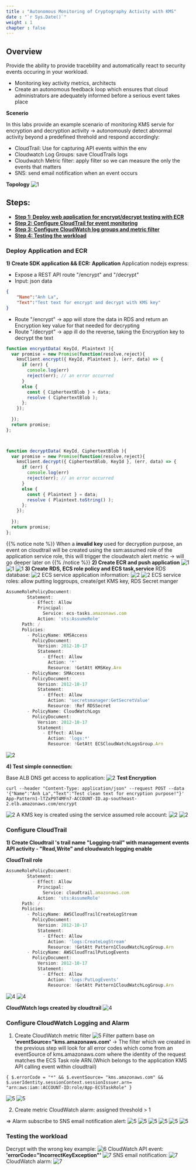 ```yaml
---
title : "Autonomous Monitoring of Cryptography Activity with KMS"
date : "`r Sys.Date()`"
weight : 1
chapter : false
---
```

## Overview
Provide the ability to provide tracebility and automatically react to security events occuring in your workload.
- Monitoring key activity metrics, architects 
- Create an autonomous feedback loop which ensures that cloud administrators are adequately informed before a serious event takes place

**Scenerio**

In this labs provide an example scenario of monitoring KMS servie for encryption and decryption activity -> autonomously detect abnormal activity beyond a predefined threhold and respond accordingly:
- CloudTrail: Use for capturing API events within the env
- Cloudwatch Log Groups: save CloudTrails logs 
- Cloudwatch Metric filter: apply filter so we can measure the only the events that matters 
- SNS: send email notification when an event occurs

**Topology**
![1](AWS-Security-Workshop/images/well_1/topo.png)

## Steps:
- **[Step 1: Deploy web application for encrypt/decrypt testing with ECR](#deploy-application-and-ecr)**
- **[Step 2: Configure CloudTrail for event monitoring](#configure-cloudtrail)**
- **[Step 3: Configure CloudWatch log groups and metric filter ](#configure-cloudwatch-logging-and-alarm)**
- **[Step 4: Testing the workload](#testing-the-workload)**
### Deploy Application and ECR
**1) Create SDK application && ECR:**
**Application**
Application nodejs express:
- Expose a REST API route "/encrypt" and "/decrypt"
- Input: json data
```json
{
    "Name":"Anh La",
    "Text":"Test text for encrypt and decrypt with KMS key"
}
```
- Route "/encrypt" -> app will store the data in RDS and return an Encryption key value for that needed for decrypting 
- Route "/decrypt" -> app ill do the reverse, taking the Encryption key to decrypt the text

```js
function encryptData( KeyId, Plaintext ){
  var promise = new Promise(function(resolve,reject){
    kmsClient.encrypt({ KeyId, Plaintext }, (err, data) => {
      if (err) {
        console.log(err)
        reject(err); // an error occurred
      }
      else {
        const { CiphertextBlob } = data;
        resolve ( CiphertextBlob );
      };
    });
  
  });
  return promise;
};



function decryptData( KeyId, CiphertextBlob ){
  var promise = new Promise(function(resolve,reject){
    kmsClient.decrypt({ CiphertextBlob, KeyId }, (err, data) => {
      if (err) {
        console.log(err)
        reject(err); // an error occurred
      }
      else {
        const { Plaintext } = data;
        resolve ( Plaintext.toString() );
      };
    });
  
  });
  return promise;
};
```

{{% notice note %}}
When a **invalid key** used for decryption purpose, an event on cloudtrail will be created using the ssm:assumed role of the application service role, this will trigger the cloudwatch alert metric -> will go deeper later on
{{% /notice %}}
**2) Create ECR and push application**
![1](AWS-Security-Workshop/images/well_1/1.1.PNG)
![1](AWS-Security-Workshop/images/well_1/2-ecr-app.PNG)
![1](AWS-Security-Workshop/images/well_1/2.1.PNG)
**3) Create RDS, ECS role policy and ECS task,service**
RDS database:
![2](AWS-Security-Workshop/images/well_1/2.4-rds.PNG)
ECS service application information:
![2](AWS-Security-Workshop/images/well_1/2.5-ecs.PNG)
![2](AWS-Security-Workshop/images/well_1/2.5-ecstask-info.PNG)
ECS service roles: allow putting loggroups, create/get KMS key, RDS Secret manger
```js
AssumeRolePolicyDocument:
        Statement:
          - Effect: Allow
            Principal:
              Service: ecs-tasks.amazonaws.com
            Action: 'sts:AssumeRole'
      Path: /
      Policies:            
        - PolicyName: KMSAccess
          PolicyDocument:
            Version: 2012-10-17
            Statement:
              - Effect: Allow
                Action: '*'
                Resource: !GetAtt KMSKey.Arn
        - PolicyName: SMAccess
          PolicyDocument:
            Version: 2012-10-17
            Statement:
              - Effect: Allow
                Action: 'secretsmanager:GetSecretValue'
                Resource: !Ref RDSSecret    
        - PolicyName: CloudWatchLogs
          PolicyDocument:
            Version: 2012-10-17
            Statement:
              - Effect: Allow
                Action: 'logs:*'
                Resource: !GetAtt ECSCloudWatchLogsGroup.Arn 
```
![2](AWS-Security-Workshop/images/well_1/2.5-ecs-taskrole.PNG)

**4) Test simple connection:**

Base ALB DNS get access to application: 
![2](AWS-Security-Workshop/images/well_1/2.6-alb.PNG)
**Test Encryption**
```shell
curl --header "Content-Type: application/json" --request POST --data '{"Name":"Anh La","Text":"Test clean text for encryption purpose!"}' App-Pattern1-lTZxP9T4MFn7-ACCOUNT-ID.ap-southeast-2.elb.amazonaws.com/encrypt
```
![2](AWS-Security-Workshop/images/well_1/3-curltext.PNG)
A KMS key is created using the service assumed role account:
![2](AWS-Security-Workshop/images/well_1/2.6-key.PNG)
![2](AWS-Security-Workshop/images/well_1/3.1-record.PNG)
### Configure CloudTrail 
**1) Create Cloudtrail 's trail name "Logging-trail" with management events API activity - "Read,Write" and cloudwatch logging enable**

**CloudTrail role**
```js
AssumeRolePolicyDocument:
        Statement:
          - Effect: Allow
            Principal:
              Service: cloudtrail.amazonaws.com
            Action: 'sts:AssumeRole'
      Path: /
      Policies:
        - PolicyName: AWSCloudTrailCreateLogStream
          PolicyDocument:
            Version: 2012-10-17
            Statement:
              - Effect: Allow
                Action: 'logs:CreateLogStream'
                Resource: !GetAtt Pattern1CloudWatchLogGroup.Arn
        - PolicyName: AWSCloudTrailPutLogEvents
          PolicyDocument:
            Version: 2012-10-17
            Statement:
              - Effect: Allow
                Action: 'logs:PutLogEvents'
                Resource: !GetAtt Pattern1CloudWatchLogGroup.Arn

```
![4](AWS-Security-Workshop/images/well_1/4.1-cloudtrail-mevent.png)
![4](AWS-Security-Workshop/images/well_1/4-cwcloudtrail.png)

**CloudWatch logs created by cloudtrail**
![4](AWS-Security-Workshop/images/well_1/4.2-cwlogs.png)
### Configure CloudWatch Logging and Alarm 
1) Create CloudWatch metric filter
![5](AWS-Security-Workshop/images/well_1/5.png)
Filter pattern base on **'eventSource="kms.amazonaws.com'** -> The filter which we created in the previous step will look for all error codes which come from an eventSource of kms.amazonaws.com where the identity of the request matches the ECS Task role ARN.(Which belongs to the application KMS API calling event within cloudtrail)

```shell
{ $.errorCode = "*" && $.eventSource= "kms.amazonaws.com" && $.userIdentity.sessionContext.sessionIssuer.arn= "arn:aws:iam::ACCOUNT-ID:role/App-ECSTaskRole" }
```
![5](AWS-Security-Workshop/images/well_1/5.1-filterpattern.png)
![5](AWS-Security-Workshop/images/well_1/5.2-assignmetric.png)

2) Create metric CloudWatch alarm: assigned threshold > 1

=> Alarm subscribe to SNS email notification alert:
![5](AWS-Security-Workshop/images/well_1/5.3-metricalarm.png)
![5](AWS-Security-Workshop/images/well_1/5.4-period.png)
![5](AWS-Security-Workshop/images/well_1/5.4-period2.png)
![5](AWS-Security-Workshop/images/well_1/5.5-snstopic.png)
![5](AWS-Security-Workshop/images/well_1/5.5-snstopic2.png)
![5](AWS-Security-Workshop/images/well_1/5.6-snsemail.png)
### Testing the workload
Decrypt with the wrong key example:
![6](AWS-Security-Workshop/images/well_1/6.1-wrongkey.png)
CloudWatch API event: **'errorCode="IncorrectKeyException"'**
![7](AWS-Security-Workshop/images/well_1/7-API_falsedecrypt.PNG)
SNS email notification:
![7](AWS-Security-Workshop/images/well_1/7.1-emailresult.png)
CloudWatch alarm:
![7](AWS-Security-Workshop/images/well_1/7.2-cwlogs.png)

